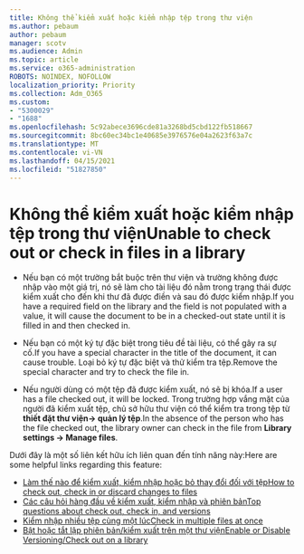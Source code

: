 ```yaml
---
title: Không thể kiểm xuất hoặc kiểm nhập tệp trong thư viện
ms.author: pebaum
author: pebaum
manager: scotv
ms.audience: Admin
ms.topic: article
ms.service: o365-administration
ROBOTS: NOINDEX, NOFOLLOW
localization_priority: Priority
ms.collection: Adm_O365
ms.custom:
- "5300029"
- "1688"
ms.openlocfilehash: 5c92abece3696cde81a3268bd5cbd122fb518667
ms.sourcegitcommit: 8bc60ec34bc1e40685e3976576e04a2623f63a7c
ms.translationtype: MT
ms.contentlocale: vi-VN
ms.lasthandoff: 04/15/2021
ms.locfileid: "51827850"
---
```

# <a name="unable-to-check-out-or-check-in-files-in-a-library"></a><span data-ttu-id="51f1a-102">Không thể kiểm xuất hoặc kiểm nhập tệp trong thư viện</span><span class="sxs-lookup"><span data-stu-id="51f1a-102">Unable to check out or check in files in a library</span></span>

- <span data-ttu-id="51f1a-103">Nếu bạn có một trường bắt buộc trên thư viện và trường không được nhập vào một giá trị, nó sẽ làm cho tài liệu đó nằm trong trạng thái được kiểm xuất cho đến khi thư đã được điền và sau đó được kiểm nhập.</span><span class="sxs-lookup"><span data-stu-id="51f1a-103">If you have a required field on the library and the field is not populated with a value, it will cause the document to be in a checked-out state until it is filled in and then checked in.</span></span>

- <span data-ttu-id="51f1a-104">Nếu bạn có một ký tự đặc biệt trong tiêu đề tài liệu, có thể gây ra sự cố.</span><span class="sxs-lookup"><span data-stu-id="51f1a-104">If you have a special character in the title of the document, it can cause trouble.</span></span> <span data-ttu-id="51f1a-105">Loại bỏ ký tự đặc biệt và thử kiểm tra tệp.</span><span class="sxs-lookup"><span data-stu-id="51f1a-105">Remove the special character and try to check the file in.</span></span>

- <span data-ttu-id="51f1a-106">Nếu người dùng có một tệp đã được kiểm xuất, nó sẽ bị khóa.</span><span class="sxs-lookup"><span data-stu-id="51f1a-106">If a user has a file checked out, it will be locked.</span></span>  <span data-ttu-id="51f1a-107">Trong trường hợp vắng mặt của người đã kiểm xuất tệp, chủ sở hữu thư viện có thể kiểm tra trong tệp từ **thiết đặt thư viện-> quản lý tệp**.</span><span class="sxs-lookup"><span data-stu-id="51f1a-107">In the absence of the person who has the file checked out, the library owner can check in the file from **Library settings -> Manage files**.</span></span>

<span data-ttu-id="51f1a-108">Dưới đây là một số liên kết hữu ích liên quan đến tính năng này:</span><span class="sxs-lookup"><span data-stu-id="51f1a-108">Here are some helpful links regarding this feature:</span></span>

- [<span data-ttu-id="51f1a-109">Làm thế nào để kiểm xuất, kiểm nhập hoặc bỏ thay đổi đối với tệp</span><span class="sxs-lookup"><span data-stu-id="51f1a-109">How to check out, check in or discard changes to files</span></span>](https://support.office.com/article/check-out-check-in-or-discard-changes-to-files-in-a-library-7e2c12a9-a874-4393-9511-1378a700f6de)
- [<span data-ttu-id="51f1a-110">Các câu hỏi hàng đầu về kiểm xuất, kiểm nhập và phiên bản</span><span class="sxs-lookup"><span data-stu-id="51f1a-110">Top questions about check out, check in, and versions</span></span>](https://support.office.com/article/Top-questions-about-check-out-check-in-and-versions-7E941339-E972-4C7A-A79A-80A1FCF84076)
- [<span data-ttu-id="51f1a-111">Kiểm nhập nhiều tệp cùng một lúc</span><span class="sxs-lookup"><span data-stu-id="51f1a-111">Check in multiple files at once</span></span>](https://support.office.com/article/check-out-check-in-or-discard-changes-to-files-in-a-library-7e2c12a9-a874-4393-9511-1378a700f6de)
- [<span data-ttu-id="51f1a-112">Bật hoặc tắt lập phiên bản/kiểm xuất trên một thư viện</span><span class="sxs-lookup"><span data-stu-id="51f1a-112">Enable or Disable Versioning/Check out on a library</span></span>](https://support.office.com/article/enable-and-configure-versioning-for-a-list-or-library-1555d642-23ee-446a-990a-bcab618c7a37)
